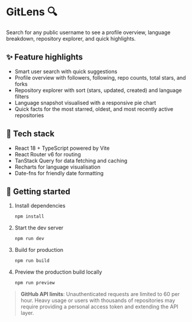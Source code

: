 # GitLens 🔍

Search for any public username to see a profile overview, language breakdown, repository explorer, and quick highlights.

## ✨ Feature highlights
- Smart user search with quick suggestions
- Profile overview with followers, following, repo counts, total stars, and forks
- Repository explorer with sort (stars, updated, created) and language filters
- Language snapshot visualised with a responsive pie chart
- Quick facts for the most starred, oldest, and most recently active repositories

## 🧱 Tech stack
- React 18 + TypeScript powered by Vite
- React Router v6 for routing
- TanStack Query for data fetching and caching
- Recharts for language visualisation
- Date-fns for friendly date formatting

## 🚀 Getting started
1. Install dependencies
   ```bash
   npm install
   ```
2. Start the dev server
   ```bash
   npm run dev
   ```
3. Build for production
   ```bash
   npm run build
   ```
4. Preview the production build locally
   ```bash
   npm run preview
   ```

> **GitHub API limits**: Unauthenticated requests are limited to 60 per hour. Heavy usage or users with thousands of repositories may require providing a personal access token and extending the API layer.
